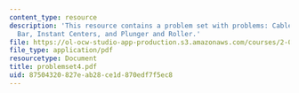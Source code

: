 ```yaml
---
content_type: resource
description: 'This resource contains a problem set with problems: Cable Reel, Sliding
  Bar, Instant Centers, and Plunger and Roller.'
file: https://ol-ocw-studio-app-production.s3.amazonaws.com/courses/2-003j-dynamics-and-control-i-spring-2007/87504320827eab28ce1d870edf7f5ec8_problemset4.pdf
file_type: application/pdf
resourcetype: Document
title: problemset4.pdf
uid: 87504320-827e-ab28-ce1d-870edf7f5ec8
---
```

